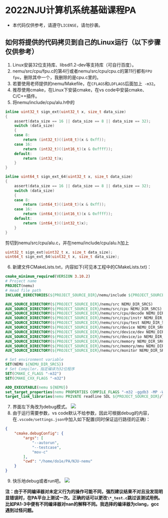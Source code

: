 # 2022NJU计算机系统基础课程PA
* 本代码仅供参考，请遵守`LICENSE`，请勿抄袭。
## 如何将提供的代码拷贝到自己的Linux运行（以下步骤仅供参考）
1. Linux安装32位支持库、libsdl1.2-dev等支持库（可自行百度）。
2. nemu/src/cpu/fpu.c的第4行或者nemu/src/cpu/cpu.c的第11行都有`FPU fpu`，删除其中一个，我删除的是cpu.c里的。
3. 若要使用老师提供的nemu/Makefile，在`CFLAGS`和`LDFLAGS`后面加上` -m32`。
4. 推荐使用cmake，在Linux下安装cmake，在vs code中安装cmake、C/C++插件。
5. 将nemu/include/cpu/alu.h中的
```c
inline uint32_t sign_ext(uint32_t x, size_t data_size)
{
    assert(data_size == 16 || data_size == 8 || data_size == 32);
    switch (data_size)
    {
    case 8:
        return (int32_t)((int8_t)(x & 0xff));
    case 16:
        return (int32_t)((int16_t)(x & 0xffff));
    default:
        return (int32_t)x;
    }
}

inline uint64_t sign_ext_64(uint32_t x, size_t data_size)
{
    assert(data_size == 16 || data_size == 8 || data_size == 32);
    switch (data_size)
    {
    case 8:
        return (int64_t)((int8_t)(x & 0xff));
    case 16:
        return (int64_t)((int16_t)(x & 0xffff));
    default:
        return (int64_t)((int32_t)x);
    }
}
```
剪切到nemu/src/cpu/alu.c，并在nemu/include/cpu/alu.h加上
```c
uint32_t sign_ext(uint32_t x, size_t data_size);
uint64_t sign_ext_64(uint32_t x, size_t data_size);
```
6. 新建文件CMakeLists.txt，内容如下(可见本工程中的CMakeLists.txt)：
```cmake
cmake_minimum_required(VERSION 3.10.2)
# Project name
PROJECT(nemu)
# Head file path
INCLUDE_DIRECTORIES(${PROJECT_SOURCE_DIR}/nemu/include ${PROJECT_SOURCE_DIR}/include ${PROJECT_SOURCE_DIR}/libs/nemu-ref/include)

AUX_SOURCE_DIRECTORY(${PROJECT_SOURCE_DIR}/nemu/src NEMU_DIR_SRCS)
AUX_SOURCE_DIRECTORY(${PROJECT_SOURCE_DIR}/nemu/src/cpu NEMU_DIR_SRCS)
AUX_SOURCE_DIRECTORY(${PROJECT_SOURCE_DIR}/nemu/src/cpu/decode NEMU_DIR_SRCS)
AUX_SOURCE_DIRECTORY(${PROJECT_SOURCE_DIR}/nemu/src/cpu/instr NEMU_DIR_SRCS)
AUX_SOURCE_DIRECTORY(${PROJECT_SOURCE_DIR}/nemu/src/cpu/test NEMU_DIR_SRCS)
AUX_SOURCE_DIRECTORY(${PROJECT_SOURCE_DIR}/nemu/src/device NEMU_DIR_SRCS)
AUX_SOURCE_DIRECTORY(${PROJECT_SOURCE_DIR}/nemu/src/device/dev NEMU_DIR_SRCS)
AUX_SOURCE_DIRECTORY(${PROJECT_SOURCE_DIR}/nemu/src/device/io NEMU_DIR_SRCS)
AUX_SOURCE_DIRECTORY(${PROJECT_SOURCE_DIR}/nemu/src/memory NEMU_DIR_SRCS)
AUX_SOURCE_DIRECTORY(${PROJECT_SOURCE_DIR}/nemu/src/memory/mmu NEMU_DIR_SRCS)
AUX_SOURCE_DIRECTORY(${PROJECT_SOURCE_DIR}/nemu/src/monitor NEMU_DIR_SRCS)

# Set environment variable
SET(NEMU ${NEMU_DIR_SRCS})
# Set Compiler，指定编译为32位程序
SET(CMAKE_C_FLAGS "-m32")
SET(CMAKE_CXX_FLAGS "-m32")

ADD_EXECUTABLE(nemu ${NEMU})
set_target_properties(nemu PROPERTIES COMPILE_FLAGS "-m32 -ggdb3 -MP -Wall -Werror -O2" LINK_FLAGS "-m32")
target_link_libraries(nemu PRIVATE readline SDL ${PROJECT_SOURCE_DIR}/libs/nemu-ref/lib-nemu-ref.a)
```
7. 界面左下角改为debug模式。
![](https://gitee.com/do1e/file-bed/raw/master/1646617632458.png)
8. 由于运行需要参数，vs code默认不给参数，因此可根据debug的内容，在`.vscode/settings.json`中加入如下配置(同时保证运行路径的正确)：
```json
{
    "cmake.debugConfig": {
        "args": [
            "--autorun",
			"--testcase",
            "mov-c"
        ],
        "cwd": "/home/do1e/PA/NJU-nemu"
    }
}
```

9. 快乐地debug或者run吧。
![](https://gitee.com/do1e/file-bed/raw/master/1646617661458.png)

**注：由于不同编译器对未定义行为的操作可能不同，强烈建议结果不对且没发现明显错误时，在PA平台上测试一次。正确的话可以更改`\*_test.c`跳过该测试用例。比如PA1-3中便有不同编译器对nan的解释不同。我选择的编译器为clang，gcc遇到过怪问题。**
